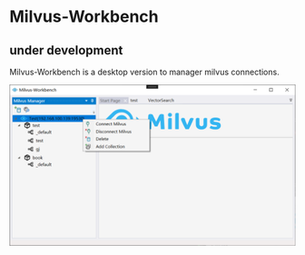 # Milvus-Workbench

## under development

Milvus-Workbench is a desktop version to manager milvus connections.

![](./resources/workbench.png)